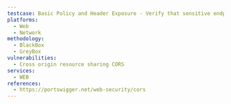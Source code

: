 ```yaml
---
testcase: Basic Policy and Header Exposure - Verify that sensitive endpoints do not expose CORS headers to arbitrary origins or reflect the Origin request header without validation, as this can allow any site to access protected resources. Web (HTTP/HTTPS) service
platforms: 
  - Web
  - Network
methodology: 
  - BlackBox
  - GreyBox
vulnerabilities:
  - Cross origin resource sharing CORS
services:
  - WEB
references:
  - https://portswigger.net/web-security/cors
---
```

